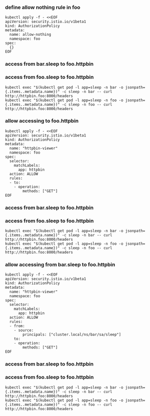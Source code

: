 ### define allow nothing rule in foo
```
kubectl apply -f - <<EOF
apiVersion: security.istio.io/v1beta1
kind: AuthorizationPolicy
metadata:
  name: allow-nothing
  namespace: foo
spec:
  {}
EOF
```
### access from bar.sleep to foo.httpbin
### access from foo.sleep to foo.httpbin
```
kubectl exec "$(kubectl get pod -l app=sleep -n bar -o jsonpath={.items..metadata.name})" -c sleep -n bar -- curl http://httpbin.foo:8000/headers
kubectl exec "$(kubectl get pod -l app=sleep -n foo -o jsonpath={.items..metadata.name})" -c sleep -n foo -- curl http://httpbin.foo:8000/headers
```
### allow accessing to foo.httpbin
```
kubectl apply -f - <<EOF
apiVersion: security.istio.io/v1beta1
kind: AuthorizationPolicy
metadata:
  name: "httpbin-viewer"
  namespace: foo
spec:
  selector:
    matchLabels:
      app: httpbin
  action: ALLOW
  rules:
  - to:
    - operation:
        methods: ["GET"]
EOF
```
### access from bar.sleep to foo.httpbin
### access from foo.sleep to foo.httpbin
```
kubectl exec "$(kubectl get pod -l app=sleep -n bar -o jsonpath={.items..metadata.name})" -c sleep -n bar -- curl http://httpbin.foo:8000/headers
kubectl exec "$(kubectl get pod -l app=sleep -n foo -o jsonpath={.items..metadata.name})" -c sleep -n foo -- curl http://httpbin.foo:8000/headers
```

### allow accessing from bar.sleep to foo.httpbin
```
kubectl apply -f - <<EOF
apiVersion: security.istio.io/v1beta1
kind: AuthorizationPolicy
metadata:
  name: "httpbin-viewer"
  namespace: foo
spec:
  selector:
    matchLabels:
      app: httpbin
  action: ALLOW
  rules:
  - from:
    - source:
        principals: ["cluster.local/ns/bar/sa/sleep"]
    to:
    - operation:
        methods: ["GET"]
EOF
```
### access from bar.sleep to foo.httpbin
### access from foo.sleep to foo.httpbin
```
kubectl exec "$(kubectl get pod -l app=sleep -n bar -o jsonpath={.items..metadata.name})" -c sleep -n bar -- curl http://httpbin.foo:8000/headers
kubectl exec "$(kubectl get pod -l app=sleep -n foo -o jsonpath={.items..metadata.name})" -c sleep -n foo -- curl http://httpbin.foo:8000/headers
```